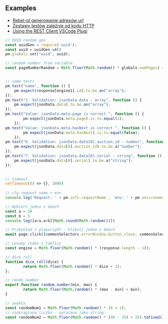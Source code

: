 ## Examples
* [Rebel-pl generowanie adresów url](../postman/examples/rebel-pl.md)
* [Zestawy testów zależnie od kodu HTTP](../postman/examples/200-400-response-codes-tests.md)
* [Using the REST Client VSCode Plugi](https://www.youtube.com/watch?v=RcxvrhQKv8I)

```js
// UUID random gen
const uuidGen = require('uuid');
const uuid = uuidGen.v4()
pm.globals.set("uuid", uuid);

// random number from variable
const pageNumberRandom = Math.floor(Math.random() * globals.numPages) + 1;


// some tests
pm.test("name", function () {
    pm.expect(response[engine1].id).to.be.an("array");
});
pm.test("2. Validation: jsonData.data - array", function () {
    pm.expect(jsonData.data).to.be.an("array");
});
pm.test("Value: jsonData.meta.page is correct ", function () { 
        pm.expect(jsonData.meta.page).is.to.equal(1); 
    });  
pm.test("Value: jsonData.meta.hasNext is correct ", function () { 
        pm.expect(jsonData.meta.hasNext).is.to.equal(false); 
    });
pm.test("6. Validation: jsonData.data[0].auction_id - number", function () {
    pm.expect(jsonData.data[0].auction_id).to.be.a("number");
});
pm.test("7. Validation: jsonData.data[0].serial - string", function () {
    pm.expect(jsonData.data[0].serial).to.be.a("string");
});
 

// timeout
setTimeout(() => {}, 1000)
 
// clg request name + env
console.log('Request: ' + pm.info.requestName , 'env: ' + pm.environment.name )
```

```js
// Wybierz jedno z dwóch
const a = 10
const b = 5
console.log([a+a,a+b][Math.round(Math.random())])

// Przkykład z playwright - kliknij jedno z dwóch
await page.click([commonSelectors.errorWindow.button.close, commonSelectors.errorWindow.button.closeCircle][Math.round(Math.random())]);

// Losowy index z tablicy
const engine = Math.floor(Math.random() * (response.length - 1));

// dice roll
function dice_roll(dice) {
        return Math.floor(Math.random() * dice + 1);
};

// rando number
export function random_number(min, max) {
        return Math.floor(Math.random() * (max - min) + min);
}

// zwykła
const randomNum1 = Math.floor(Math.random() * 10 + 1);
// zaokrąglona liczba - zwracana jako string
const randomNum2 = Math.floor(Math.random() * (30 - 25) + 25).toFixed(2);
```

[//]: # (TO DO)
[//]: # (skrótowiec z zmiennymi postman sie nie wyswietla)
[//]: # (dodac kody z funkcjami mathrandom)
[//]: # (random value from array)
[//]: # (moze jeszcze cos innego przydatnego )